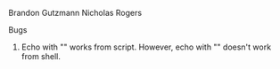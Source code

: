 Brandon Gutzmann
Nicholas Rogers


Bugs
1. Echo with "" works from script. However, echo with "" doesn't work from shell.
